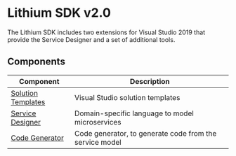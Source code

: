 # Lithium SDK v2.0

The Lithium SDK includes two extensions for Visual Studio 2019 that provide the Service Designer and a set of additional tools.

## Components

| Component | Description |
| - | - |
| [Solution Templates](./solution-templates.md) | Visual Studio solution templates |
| [Service Designer](./service-designer.md) | Domain-specific language to model microservices |
| [Code Generator](./code-generator.md) | Code generator, to generate code from the service model |
